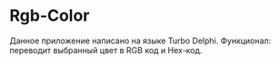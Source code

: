 # Rgb-Color
Данное приложение написано на языке Turbo Delphi. 
Функционал: переводит выбранный цвет в RGB код и Hex-код.
